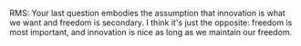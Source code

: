 RMS: Your last question embodies the assumption that innovation is what we want
and freedom is secondary. I think it's just the opposite: freedom is most
important, and innovation is nice as long as we maintain our freedom.